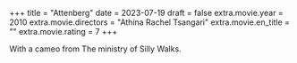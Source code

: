 +++
title = "Attenberg"
date = 2023-07-19
draft = false
extra.movie.year = 2010
extra.movie.directors = "Athina Rachel Tsangari"
extra.movie.en_title = ""
extra.movie.rating = 7
+++

With a cameo from The ministry of Silly Walks.<!-- more -->